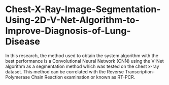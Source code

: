 # Chest-X-Ray-Image-Segmentation-Using-2D-V-Net-Algorithm-to-Improve-Diagnosis-of-Lung-Disease
In this research, the method used to obtain the system algorithm with the best performance is a Convolutional Neural Network (CNN) using the V-Net algorithm as a segmentation method which was tested on the chest x-ray dataset. This method can be correlated with the Reverse Transcription-Polymerase Chain Reaction examination or known as RT-PCR.
